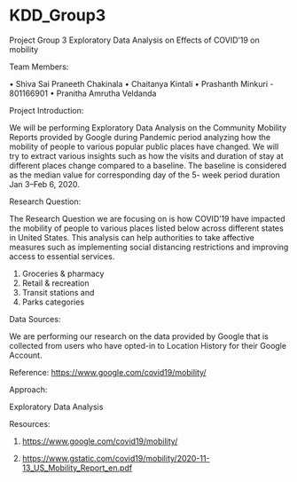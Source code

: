 # KDD_Group3


Project Group 3
Exploratory Data Analysis on Effects of COVID’19 on mobility 

Team Members:

•	Shiva Sai Praneeth Chakinala
•	Chaitanya Kintali 
•	Prashanth Minkuri	-	801166901
•	Pranitha Amrutha Veldanda


Project Introduction:

We will be performing Exploratory Data Analysis on the Community Mobility Reports provided by Google during Pandemic period analyzing how the mobility of people to various popular public places have changed. We will try to extract various insights such as how the visits and duration of stay at different places change compared to a baseline. The baseline is considered as the median value for corresponding day of the 5- week period duration Jan 3–Feb 6, 2020. 



Research Question:

The Research Question we are focusing on is how COVID’19 have impacted the mobility of people to various places listed below across different states in United States. This analysis can help authorities to take affective measures such as implementing social distancing restrictions and improving access to essential services. 


1.	Groceries & pharmacy
2.	Retail & recreation
3.	Transit stations and
4.	Parks categories


Data Sources:

We are performing our research on the data provided by Google that is collected from users who have opted-in to Location History for their Google Account.

Reference: https://www.google.com/covid19/mobility/



Approach:

Exploratory Data Analysis


Resources:  

1.	https://www.google.com/covid19/mobility/

2.	https://www.gstatic.com/covid19/mobility/2020-11-13_US_Mobility_Report_en.pdf






